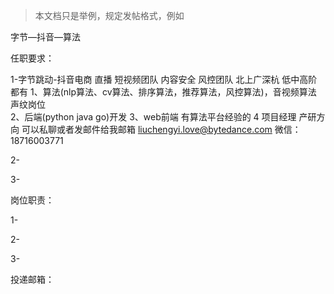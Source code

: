 > 本文档只是举例，规定发帖格式，例如



字节—抖音—算法



任职要求：

1-字节跳动-抖音电商 直播  短视频团队 内容安全  风控团队 北上广深杭  低中高阶都有
1、算法(nlp算法、cv算法、排序算法，推荐算法，风控算法)，音视频算法 声纹岗位  
2、后端(python  java  go)开发
3、web前端  有算法平台经验的
4  项目经理  产研方向
可以私聊或者发邮件给我邮箱 liuchengyi.love@bytedance.com
微信：18716003771


2-

3-



岗位职责：

1-

2-

3-



投递邮箱：



